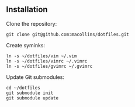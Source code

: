 ## Installation

Clone the repository:

    git clone git@github.com:macollins/dotfiles.git

Create syminks:

    ln -s ~/dotfiles/vim ~/.vim
    ln -s ~/dotfiles/vimrc ~/.vimrc
    ln -s ~/dotfiles/gvimrc ~/.gvimrc

Update Git submodules:

    cd ~/dotfiles
    git submodule init
    git submodule update

